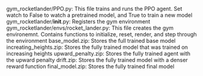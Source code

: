 gym_rocketlander/PPO.py: This file trains and runs the PPO agent. Set watch to False to watch a pretrained model, and True to train a new model
gym_rocketlander/__init__.py: Registers the gym environment
gym_rocketlander/envs/rocket_lander.py: This file creates the gym environemnt. Contains functions to initialize, reset, render, and step through the environment
base_model.zip: Stores the full trained base model
increating_heights.zip: Stores the fully trained model that was trained on increasing heights
upward_penalty.zip: Stores the fully trained agent with the upward penalty
drift.zip: Stores the fully trained model with a denser reward function
final_model.zip: Stores the fully trained final model

